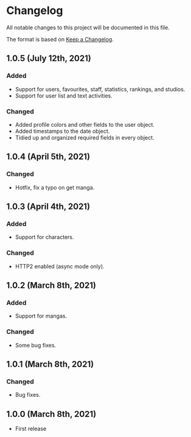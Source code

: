 # Changelog

All notable changes to this project will be documented in this file.

The format is based on [Keep a Changelog](https://keepachangelog.com/en/1.0.0/).

## 1.0.5 (July 12th, 2021)

### Added

- Support for users, favourites, staff, statistics, rankings, and studios.
- Support for user list and text activities.

### Changed

- Added profile colors and other fields to the user object.
- Added timestamps to the date object.
- Tidied up and organized required fields in every object.

## 1.0.4 (April 5th, 2021)

### Changed

- Hotfix, fix a typo on get manga.

## 1.0.3 (April 4th, 2021)

### Added

- Support for characters.

### Changed

- HTTP2 enabled (async mode only).

## 1.0.2 (March 8th, 2021)

### Added

- Support for mangas.

### Changed

- Some bug fixes.

## 1.0.1 (March 8th, 2021)

### Changed

- Bug fixes.

## 1.0.0 (March 8th, 2021)

- First release
